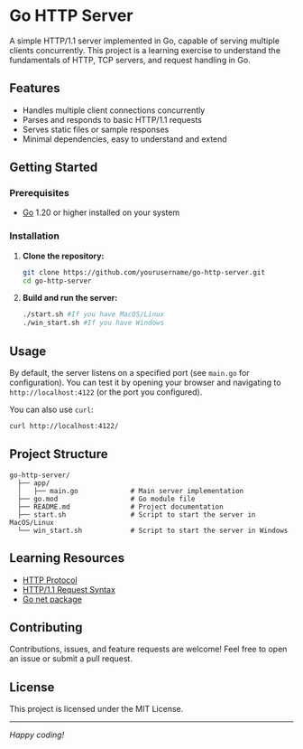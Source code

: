 # Go HTTP Server

A simple HTTP/1.1 server implemented in Go, capable of serving multiple clients concurrently. This project is a learning exercise to understand the fundamentals of HTTP, TCP servers, and request handling in Go.

## Features

- Handles multiple client connections concurrently
- Parses and responds to basic HTTP/1.1 requests
- Serves static files or sample responses
- Minimal dependencies, easy to understand and extend

## Getting Started

### Prerequisites

- [Go](https://golang.org/dl/) 1.20 or higher installed on your system

### Installation

1. **Clone the repository:**
   ```sh
   git clone https://github.com/yourusername/go-http-server.git
   cd go-http-server
   ```

2. **Build and run the server:**
   ```sh
   ./start.sh #If you have MacOS/Linux
   ./win_start.sh #If you have Windows
   ```

## Usage

By default, the server listens on a specified port (see `main.go` for configuration). You can test it by opening your browser and navigating to `http://localhost:4122` (or the port you configured).

You can also use `curl`:
```sh
curl http://localhost:4122/
```

## Project Structure

```
go-http-server/
  ├── app/
  │   ├── main.go             # Main server implementation
  ├── go.mod                  # Go module file
  ├── README.md               # Project documentation
  ├── start.sh                # Script to start the server in MacOS/Linux
  └── win_start.sh            # Script to start the server in Windows
```

## Learning Resources

- [HTTP Protocol](https://en.wikipedia.org/wiki/Hypertext_Transfer_Protocol)
- [HTTP/1.1 Request Syntax](https://www.w3.org/Protocols/rfc2616/rfc2616-sec5.html)
- [Go net package](https://pkg.go.dev/net)

## Contributing

Contributions, issues, and feature requests are welcome! Feel free to open an issue or submit a pull request.

## License

This project is licensed under the MIT License.

---

*Happy coding!*
